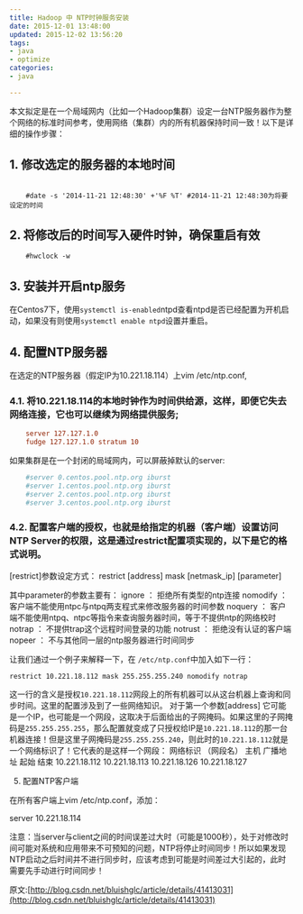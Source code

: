 ```yaml
---
title: Hadoop 中 NTP时钟服务安装
date: 2015-12-01 13:48:00
updated: 2015-12-02 13:56:20
tags: 
- java
- optimize
categories: 
- java

---
```

本文拟定是在一个局域网内（比如一个Hadoop集群）设定一台NTP服务器作为整个网络的标准时间参考，使用网络（集群）内的所有机器保持时间一致！以下是详细的操作步骤：


## 1. 修改选定的服务器的本地时间

```shell

    #date -s '2014-11-21 12:48:30' +'%F %T' #2014-11-21 12:48:30为将要设定的时间
```


<!--more-->


## 2. 将修改后的时间写入硬件时钟，确保重启有效
```
    #hwclock -w
```
## 3. 安装并开启ntp服务

在Centos7下，使用`systemctl is-enabled`ntpd查看ntpd是否已经配置为开机启动，如果没有则使用`systemctl enable ntpd`设置并重启。

## 4. 配置NTP服务器

在选定的NTP服务器（假定IP为10.221.18.114）上vim /etc/ntp.conf,

### 4.1. 将10.221.18.114的本地时钟作为时间供给源，这样，即便它失去网络连接，它也可以继续为网络提供服务;
```conf
    server 127.127.1.0
    fudge 127.127.1.0 stratum 10
```
如果集群是在一个封闭的局域网内，可以屏蔽掉默认的server:
```conf
    #server 0.centos.pool.ntp.org iburst
    #server 1.centos.pool.ntp.org iburst
    #server 2.centos.pool.ntp.org iburst
    #server 3.centos.pool.ntp.org iburst
```
### 4.2. 配置客户端的授权，也就是给指定的机器（客户端）设置访问NTP Server的权限，这是通过restrict配置项实现的，以下是它的格式说明。


[restrict]参数设定方式：
restrict [address] mask [netmask_ip] [parameter]


其中parameter的参数主要有：
ignore        ：    拒绝所有类型的ntp连接
nomodify    ：    客户端不能使用ntpc与ntpq两支程式来修改服务器的时间参数
noquery        ：    客户端不能使用ntpq、ntpc等指令来查询服务器时间，等于不提供ntp的网络校时
notrap        ：    不提供trap这个远程时间登录的功能
notrust        ：    拒绝没有认证的客户端
nopeer        ：    不与其他同一层的ntp服务器进行时间同步

让我们通过一个例子来解释一下，在 `/etc/ntp.conf`中加入如下一行：

`restrict 10.221.18.112 mask 255.255.255.240 nomodify notrap`

这一行的含义是授权`10.221.18.112`网段上的所有机器可以从这台机器上查询和同步时间。这里的配置涉及到了一些网络知识。 对于第一个参数[address] 它可能是一个IP，也可能是一个网段，这取决于后面给出的子网掩码。如果这里的子网掩码是`255.255.255.255`，那么配置就变成了只授权给IP是`10.221.18.112`的那一台机器连接！但是这里子网掩码是`255.255.255.240`，则此时的`10.221.18.112`就是一个网络标识了！它代表的是这样一个网段：
网络标识
（网段名）
	主机	广播地址
起始	结束
10.221.18.112	10.221.18.113	10.221.18.126	10.221.18.127

5. 配置NTP客户端

在所有客户端上vim /etc/ntp.conf，添加：

server 10.221.18.114

注意：当server与client之间的时间误差过大时（可能是1000秒），处于对修改时间可能对系统和应用带来不可预知的问题，NTP将停止时间同步！所以如果发现NTP启动之后时间并不进行同步时，应该考虑到可能是时间差过大引起的，此时需要先手动进行时间同步！

原文:[http://blog.csdn.net/bluishglc/article/details/41413031](http://blog.csdn.net/bluishglc/article/details/41413031)